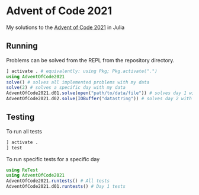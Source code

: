 # Advent of Code 2021

My solutions to the [Advent of Code 2021](https://adventofcode.com) in Julia

## Running

Problems can be solved from the REPL from the repository directory.

``` julia
] activate . # equivalently: using Pkg; Pkg.activate(".")
using AdventOfCode2021
solve() # solves all implemented problems with my data
solve(2) # solves a specific day with my data
AdventOfCode2021.d01.solve(open("path/to/data/file")) # solves day 1 with a specified data file
AdventOfCode2021.d02.solve(IOBuffer("datastring")) # solves day 2 with a data string
```

## Testing

To run all tests
``` julia
] activate .
] test
```

To run specific tests for a specific day
``` julia
using ReTest
using AdventOfCode2021
AdventOfCode2021.runtests() # All tests
AdventOfCode2021.d01.runtests() # Day 1 tests
```
